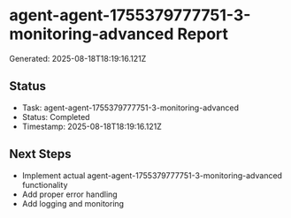 # agent-agent-1755379777751-3-monitoring-advanced Report

Generated: 2025-08-18T18:19:16.121Z

## Status
- Task: agent-agent-1755379777751-3-monitoring-advanced
- Status: Completed
- Timestamp: 2025-08-18T18:19:16.121Z

## Next Steps
- Implement actual agent-agent-1755379777751-3-monitoring-advanced functionality
- Add proper error handling
- Add logging and monitoring
